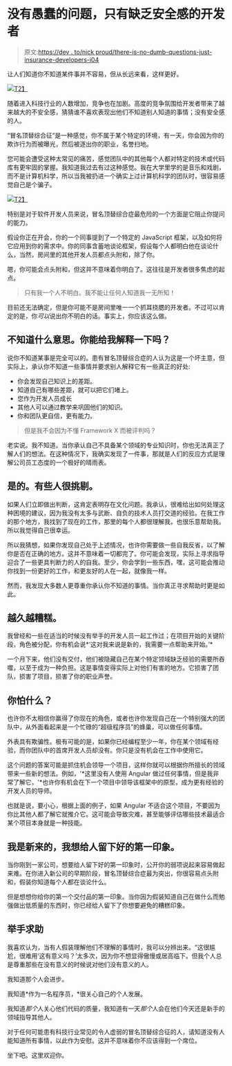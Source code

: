 # 没有愚蠢的问题，只有缺乏安全感的开发者

> 原文:[https://dev . to/nick proud/there-is-no-dumb-questions-just-insurance-developers-i04](https://dev.to/nickproud/there-are-no-stupid-questions-just-insecure-developers-i04)

让人们知道你不知道某件事并不容易，但从长远来看，这样更好。

[![](../Images/b311e1dcba46534ba0e5151006b22265.png)T2】](https://res.cloudinary.com/practicaldev/image/fetch/s--uD4pchpZ--/c_limit%2Cf_auto%2Cfl_progressive%2Cq_auto%2Cw_880/https://www.automationmission.com/wp-content/uploads/2019/07/camylla-battani-AoqgGAqrLpU-unsplash-1024x683.jpg)

随着进入科技行业的人数增加，竞争也在加剧。高度的竞争氛围给开发者带来了越来越大的不安全感，猜猜谁不喜欢表现出他们不知道别人知道的事情；没有安全感的人。

“冒名顶替综合征”是一种感觉，你不属于某个特定的环境，有一天，你会因为你的欺诈行为而被曝光，然后被逐出你的职业，名誉扫地。

您可能会遭受这种太常见的痛苦，感觉团队中的其他每个人都对特定的技术或代码库有更牢固的掌握。我知道我过去有过这种感觉。我在大学里学的是音乐和戏剧，而不是计算机科学，所以当我被扔进一个确实上过计算机科学的团队时，很容易感觉自己是个骗子。

[![](../Images/ac6aafcb5618a1e99ffd52d8c85d343b.png)T2】](https://res.cloudinary.com/practicaldev/image/fetch/s--VsX1IiiN--/c_limit%2Cf_auto%2Cfl_progressive%2Cq_auto%2Cw_880/https://www.automationmission.com/wp-content/uploads/2019/07/jon-tyson-RUsczRV6ifY-unsplash-225x300.jpg)

特别是对于软件开发人员来说，冒名顶替综合症最危险的一个方面是它阻止你提问的能力。

假设你正在开会，你的一个同事提到了一个特定的 JavaScript 框架，以及如何将它应用到你的需求中。你的同事含蓄地谈论框架，假设每个人都明白他在谈论什么，当然，房间里的其他开发人员都点头附和，除了你。

嗯，你可能会点头附和，但这并不意味着你明白了。这往往是开发者很多焦虑的起点。

> 只有我一个人不明白。我不能让任何人知道我一无所知！

目前还无法确定，但是你可能不是房间里唯一一个抓耳挠腮的开发者。不过可以肯定的是，你*可以*说出你不明白的话。事实上，你应该这么做。

## [](#i-dont-know-what-that-means-can-you-explain-it-to-me)不知道什么意思。你能给我解释一下吗？

说你不知道某事是完全可以的。患有冒名顶替综合症的人认为这是一个坏主意，但实际上，承认你不知道一些事情并要求别人解释它有一些真正的好处:

*   你会发现自己知识上的差距。
*   知道自己有哪些差距，就可以把它们堵上。
*   您作为开发人员成长
*   其他人可以通过教学来巩固他们的知识。
*   你和团队更自信，更有能力。

> 但是我不会因为不懂 Framework X 而被评判吗？

老实说。我不知道。当你承认自己不具备某个领域的专业知识时，你也无法真正了解人们的想法。在这种情况下，我确实发现了一件事，那就是人们的反应方式是理解公司员工态度的一个极好的晴雨表。

## [](#yes-some-people-are-judgemental)是的。有些人很挑剔。

如果人们立即做出判断，这肯定表明存在文化问题。我承认，很难给出如何处理这种困境的建议，因为我没有太多与武断、自负的技术人员打交道的经验。在我工作的那个地方，我找到了现在的工作，那里的每个人都很理解我，也很乐意帮助我。所以我觉得自己很幸运。

所以我猜想，如果你发现自己处于上述情况，也许你需要做一些自我反省，以了解你是否在正确的地方。这并不意味着一切都完了。你可能会发现，实际上寻求指导迎合了一些更具判断力的人的自我。至少，你会学到一些东西，嘿，这可能会推动你找到一份更好的工作，和更友好的人在一起，就像我一样。

然而，我发现大多数人更尊重你承认你不知道的事情。当你真正寻求帮助时更是如此。

## [](#its-worse-the-longer-you-leave-it)越久越糟糕。

我曾经和一些在适当的时候没有举手的开发人员一起工作过；在项目开始的关键阶段，角色被分配，你有机会说*‘这对我来说是新的，我需要一点帮助来开始。’*

一个月下来，他们没有交付，他们被隐藏自己在某个特定领域缺乏经验的需要所吞噬，以至于成为一种负担。这是事情变得实际上对他们有害的地方。它损害了团队，损害了项目，损害了你的职业声誉。

## [](#what-are-you-afraid-of)你怕什么？

也许你不太相信你赢得了你现在的角色，或者也许你发现自己在一个特别强大的团队中，从外面看起来是一个忙碌的“超级程序员”的蜂巢，可以做任何事情。

外表具有欺骗性。极有可能的是，如果你已经编程至少一年，你在某个领域有经验，而你团队中的首席开发人员却没有。你只是没有机会在工作中使用它。

这个问题的答案可能是抓住机会领导一个项目，这样你就可以根据你所擅长的领域带来一些新的想法。例如，'*这里没有人使用 Angular 做过任何事情，但是我非常了解它，'*也许你有机会在下一个项目中领导该框架中的原型，成为更有经验的开发人员的导师。

也就是说，要小心，根据上面的例子，如果 Angular 不适合这个项目，不要因为你比其他人都了解它就推介它。这可能会导致灾难，甚至能够评估哪些技术最适合某个项目本身就是一种技能。

## 我是新来的，我想给人留下好的第一印象。

当你刚到一家公司，想要给人留下好的第一印象时，公开你的弱项说起来容易做起来难。在你进入新公司的早期阶段，冒名顶替综合症最为突出，你很容易点头附和，假装你知道每个人都在谈论什么。

但是想想你给你的第一个交付品的第一印象。当你因为假装知道自己在做什么而勉强做出低质量的东西时，你已经给人留下了你想要避免的糟糕印象。

## [](#put-your-hand-up-and-ask-for-help)举手求助

我喜欢认为，当有人假装理解他们不理解的事情时，我可以分辨出来。“这很尴尬，很难用‘这有意义吗？’太多次，因为你不想显得傲慢或居高临下。但我个人总是尊重那些在没有意义的时候说对他们没有意义的人。

我知道那个人会进步。

我知道*作为一名程序员，*很关心自己的个人发展。

我知道*那个*人关心他们代码的质量，我知道有一天*那个*人会在他们今天还是新手的领域指导其他人。

对于任何可能患有科技行业常见的令人虚弱的冒名顶替综合征的人，请知道没有人能知道所有事情，以此作为安慰。这并不意味着你不应该得到一个席位。

坐下吧。这里欢迎你。